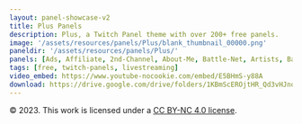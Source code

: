 ```yaml
---
layout: panel-showcase-v2 
title: Plus Panels 
description: Plus, a Twitch Panel theme with over 200+ free panels. 
image: '/assets/resources/panels/Plus/blank_thumbnail_00000.png'
paneldir: '/assets/resources/panels/Plus/'
panels: [Ads, Affiliate, 2nd-Channel, About-Me, Battle-Net, Artists, Background, ArtStation, Birthday, BTTV, Calendar, Blog, Charity, Chat-Rules, Clips, Channel-Points, Emotes, Fanmail, Donate, Editor, Friends, Games, Gear, FAQ, Hardware, Hive, Hall-of-Fame, Hall-of-Shame, Ko-Fi, Languages, Leaderboard, Links, Music, Mastadon, Merch, Mods, New-Channel, P.O, Partners, My-Shop, Sponsorships, Subscribe, Support, TikTok, Perks, Playlist, Pronouns, Rules]
tags: [free, twitch-panels, livestreaming]
video_embed: https://www.youtube-nocookie.com/embed/E5BHmS-y88A
download: https://drive.google.com/drive/folders/1KBmScEROjtHR_Qd3vHJnozbYmB6M_8CO?usp=share_link
---
```


© 2023. This work is licensed under a [CC BY-NC 4.0 license](https://creativecommons.org/licenses/by-nc/4.0/).